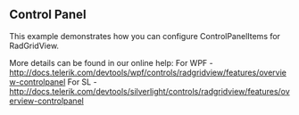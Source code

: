 ## Control Panel
This example demonstrates how you can configure ControlPanelItems for RadGridView.

More details can be found in our online help:
For WPF - http://docs.telerik.com/devtools/wpf/controls/radgridview/features/overview-controlpanel
For SL - http://docs.telerik.com/devtools/silverlight/controls/radgridview/features/overview-controlpanel

[//]: <KeyWords: items, controlpanelitems>